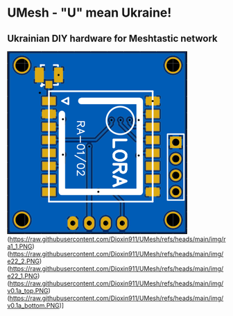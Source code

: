 # UMesh - "U" mean Ukraine!
## Ukrainian DIY hardware for Meshtastic network

![Board samples, new one will be added soon](https://raw.githubusercontent.com/Dioxin911/UMesh/refs/heads/main/img/ra1_1.PNG) (https://raw.githubusercontent.com/Dioxin911/UMesh/refs/heads/main/img/ra1_1.PNG) 
(https://raw.githubusercontent.com/Dioxin911/UMesh/refs/heads/main/img/e22_2.PNG) (https://raw.githubusercontent.com/Dioxin911/UMesh/refs/heads/main/img/e22_1.PNG)
(https://raw.githubusercontent.com/Dioxin911/UMesh/refs/heads/main/img/v0.1a_top.PNG) (https://raw.githubusercontent.com/Dioxin911/UMesh/refs/heads/main/img/v0.1a_bottom.PNG)]
